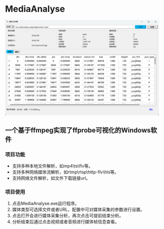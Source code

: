 # MediaAnalyse

![软件界面](https://raw.githubusercontent.com/chenli1379/MediaAnalyse/main/Images/ui.png)

## 一个基于ffmpeg实现了ffprobe可视化的Windows软件

### 项目功能

 * 支持多种本地文件解析，如mp4\ts\flv等。
 * 支持多种网络媒体流解析，如rtmp\rtsp\http-flv\hls等。
 * 支持网络文件解析，如文件下载链接url。

### 项目使用
1. 点击MediaAnalyse.exe运行程序。
2. 媒体类型可选择文件或者URL，配置中可对媒体采集的参数进行设置。
3. 点击打开会进行媒体采集分析，再次点击可提前结束分析。
4. 分析结束后通过点击视频或者音频进行媒体帧信息查看。
